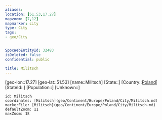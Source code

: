 ```yaml
---
aliases: 
location: [51.53,17.27]
mapzoom: [7,12] 
mapmarker: city 
type: City
tags:
- geo/City


SpocWebEntityId: 32483
isDeleted: false
confidential: public

title: Militsch
---
```

[geo-lon::17.27]
[geo-lat::51.53]
[name::Militsch]
[State::]
[Country::[Poland](geo/Continent/Europe/Poland.md)]
[StateId::]
[Population::]
[Unknown::]


```leaflet
id: Militsch
coordinates: [Militsch](geo/Continent/Europe/Poland/City/Militsch.md)
markerFile: [Militsch](geo/Continent/Europe/Poland/City/Militsch.md)
defaultZoom: 11 
maxZoom: 18
```


